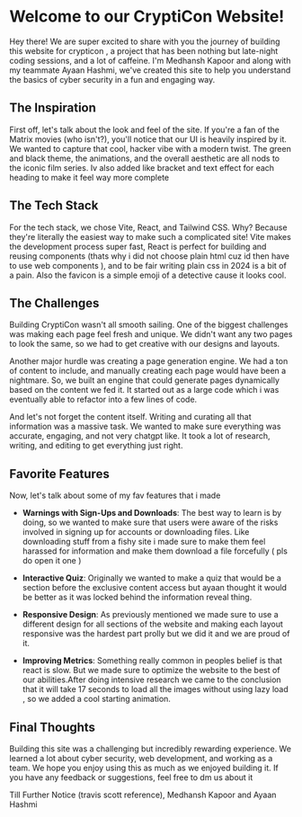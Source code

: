 # Welcome to our CryptiCon Website!

Hey there! We are super excited to share with you the journey of building this website for crypticon , a project that has been nothing but late-night coding sessions, and a lot of caffeine. I'm Medhansh Kapoor and along with my teammate Ayaan Hashmi, we've created this site to help you understand the basics of cyber security in a fun and engaging way.

## The Inspiration

First off, let's talk about the look and feel of the site. If you're a fan of the Matrix movies (who isn't?), you'll notice that our UI is heavily inspired by it. We wanted to capture that cool, hacker vibe with a modern twist. The green and black theme, the animations, and the overall aesthetic are all nods to the iconic film series.
Iv also added like bracket and text effect for each heading to make it feel way more complete

## The Tech Stack

For the tech stack, we chose Vite, React, and Tailwind CSS. Why? Because they're literally the easiest way to make such a complicated site! Vite makes the development process super fast, React is perfect for building and reusing components (thats why i did not choose plain html cuz id then have to use web components ), and to be fair writing plain css in 2024 is a bit of a pain. Also the favicon is a simple emoji of a detective cause it looks cool.

## The Challenges

Building CryptiCon wasn't all smooth sailing. One of the biggest challenges was making each page feel fresh and unique. We didn't want any two pages to look the same, so we had to get creative with our designs and layouts.

Another major hurdle was creating a page generation engine. We had a ton of content to include, and manually creating each page would have been a nightmare. So, we built an engine that could generate pages dynamically based on the content we fed it. It started out as a large code which i was eventually able to refactor into a few lines of code.

And let's not forget the content itself. Writing and curating all that information was a massive task. We wanted to make sure everything was accurate, engaging, and not very chatgpt like. It took a lot of research, writing, and editing to get everything just right.

## Favorite Features

Now, let's talk about some of my fav features that i made

- **Warnings with Sign-Ups and Downloads**: The best way to learn is by doing, so we wanted to make sure that users were aware of the risks involved in signing up for accounts or downloading files. Like downloading stuff from a fishy site i made sure to make them feel harassed for information and make them download a file forcefully ( pls do open it one )

- **Interactive Quiz**: Originally we wanted to make a quiz that would be a section before the exclusive content access but ayaan thought it would be better as it was locked behind the information reveal thing.

- **Responsive Design**: As previously mentioned we made sure to use a different design for all sections of the website and making each layout responsive was the hardest part prolly but we did it and we are proud of it.

- **Improving Metrics**: Something really common in peoples belief is that react is slow. But we made sure to optimize the website to the best of our abilities.After doing intensive research we came to the conclusion that it will take 17 seconds to load all the images without using lazy load , so we added a cool starting animation.

## Final Thoughts

Building this site was a challenging but incredibly rewarding experience. We learned a lot about cyber security, web development, and working as a team. We hope you enjoy using this as much as we enjoyed building it. If you have any feedback or suggestions, feel free to dm us about it

Till Further Notice (travis scott reference),
Medhansh Kapoor and Ayaan Hashmi
